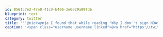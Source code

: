 ```yaml
---
id: 0561c7e2-47e0-41c9-b406-3e6e29a09fdb
blueprint: text
category: twitter
title: '''@nickwynja I found that while reading "Why I don''t sign NDAs" http://bit.ly/bxUI1D'
caption: '<span class="username username_linked">@<a href="https://twitter.com/nickwynja" title="Nick Wynja">nickwynja</a></span> I found that while reading "Why I don''t sign NDAs" http://bit.ly/bxUI1D'
---
```

